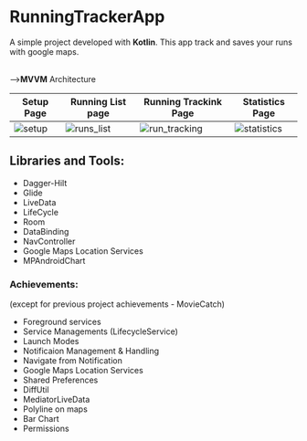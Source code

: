 # RunningTrackerApp

A simple project developed with <b>Kotlin</b>. This app track and saves your runs with google maps.

<br/>--><B>MVVM</B> Architecture

| Setup Page                        | Running List page                          | Running Trackink Page                  |Statistics Page |
| ----------------------------------- | ----------------------------------- |----------------------------------- |---------------------- |
|![setup](https://github.com/OzanKayikci/RunningTrackerApp/assets/48061680/7dfbfd6f-6f20-4b14-8e22-c60dae49f0cb)| ![runs_list](https://github.com/OzanKayikci/RunningTrackerApp/assets/48061680/a4a838de-32f0-41cd-8da8-83a43ece5e6a) |![run_tracking](https://github.com/OzanKayikci/RunningTrackerApp/assets/48061680/2487ff62-8878-4cd2-abac-dca39ee9e691) |![statistics](https://github.com/OzanKayikci/RunningTrackerApp/assets/48061680/0432a117-334c-4f73-bcbd-90308a2c15c6)


## Libraries and Tools:
- Dagger-Hilt
- Glide
- LiveData
- LifeCycle
- Room
- DataBinding
- NavController
- Google Maps Location Services
- MPAndroidChart


### Achievements: 
(except for previous project achievements - MovieCatch)

- Foreground services
- Service Managements (LifecycleService)
- Launch Modes
- Notificaion Management & Handling
- Navigate from Notification
- Google Maps Location Services
- Shared Preferences
- DiffUtil
- MediatorLiveData
- Polyline on maps
- Bar Chart
- Permissions
